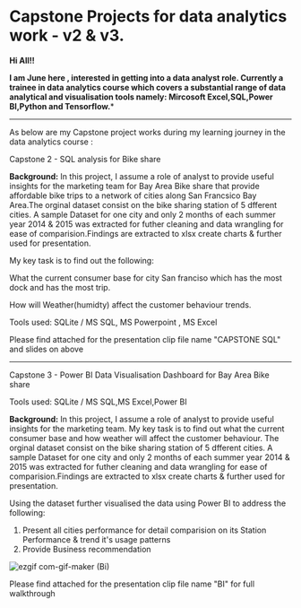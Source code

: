 # Capstone Projects for data analytics work - v2 & v3.

**Hi All!!**

**I am June here , interested in getting into a data analyst role.
Currently a trainee in data analytics course which covers a substantial range of data analytical and visualisation tools namely: Mircosoft Excel,SQL,Power BI,Python and Tensorflow.***

---
As below are my Capstone project works during my learning journey in the data analytics course  :

Capstone 2 - SQL analysis for Bike share

  **Background:**
In this project, I assume a role of analyst to provide useful insights for the marketing team for Bay Area Bike share that provide affordable bike trips to a network of cities along San Francsico Bay Area.The orginal dataset consist on the bike sharing station of 5 dfferent cities. A sample Dataset for one city and only 2 months of each summer year 2014 & 2015 was extracted for futher cleaning and data wrangling for ease of comparision.Findings are extracted to xlsx create charts & further used for presentation.


My key task is to find out the following:

What the current consumer base for city San franciso which has the most dock and has the most trip.

How will Weather(humidty) affect the customer behaviour trends. 


Tools used: SQLite / MS SQL, MS Powerpoint , MS Excel

Please find attached for the presentation clip  file name "CAPSTONE SQL" and slides on above

-----------------

Capstone 3 - Power BI Data Visualisation Dashboard for Bay Area Bike share

Tools used: SQLite / MS SQL,MS Excel,Power BI

  **Background:**
In this project, I assume a role of analyst to provide useful insights for the marketing team. My key task is to find out what the current consumer base and how weather will affect the customer behaviour. The orginal dataset consist on the bike sharing station of 5 dfferent cities. A sample Dataset for one city and only 2 months of each summer year 2014 & 2015 was extracted for futher cleaning and data wrangling for ease of comparision.Findings are extracted to xlsx create charts & further used for presentation.

Using the dataset further visualised the data using Power BI to address the following:

1. Present all cities performance for detail comparision on its Station Performance & trend it's usage patterns
2. Provide Business recommendation


![ezgif com-gif-maker (Bi)](https://user-images.githubusercontent.com/106800713/189535808-a29ac17b-f929-4a13-a915-33da816f36d8.gif)





Please find attached for the presentation clip file name "BI" for full walkthrough 




